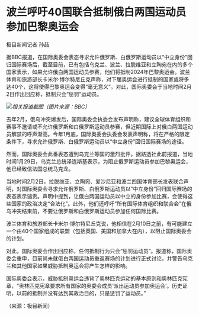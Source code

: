 # 波兰呼吁40国联合抵制俄白两国运动员参加巴黎奥运会

极目新闻记者 孙喆

据BBC报道，在国际奥委会表态寻求允许俄罗斯、白俄罗斯运动员以“中立身份”回归国际赛场后，截至目前，已有包括乌克兰、波兰、拉脱维亚和立陶宛在内的多个国家表示，如果允许俄白两国运动员参赛，他们将抵制2024年巴黎奥运会。波兰体育和旅游部长卡米尔·博尔特尼丘克声称，对下届奥运会进行抵制的国家或将多达40个，这将使得巴黎奥运会变得“毫无意义”。对此，国际奥委会于当地时间2月2日作出回应称，抵制只会“惩罚”运动员。

![](https://inews.gtimg.com/newsapp_bt/0/15641416613/1000)_相关报道截图（图片来源：BBC）_

去年2月，俄乌冲突爆发后，国际奥委会执委会发布声明称，建议全球体育组织和赛事不邀请或不允许俄罗斯和白俄罗斯运动员参赛，但近期国际上对俄白两国运动员解禁的呼声渐高。今年1月底，国际奥委会执委会发表声明称，将在严格的限定条件下，寻求允许俄罗斯、白俄罗斯运动员以“中立身份”回归国际赛场的途径。

然而，国际奥委会此番表态遭到乌克兰等国的激烈批评。据路透社此前报道，当地时间1月29日，乌克兰总统泽连斯基表示，为阻止俄罗斯运动员参加巴黎奥运会，他已经致信法国总统马克龙。

当地时间2月2日，拉脱维亚、立陶宛、爱沙尼亚和波兰四国体育部长发表联合声明，对国际奥委会寻求允许俄罗斯、白俄罗斯运动员以“中立身份”回归国际赛场的表态表示谴责。声明中提到，让俄白两国运动员以中立的身份参加比赛，会使得这些国家的政治决定“合法化”。此外，他们还呼吁“所有国际体育组织和联合会”在俄乌冲突结束前，不要让俄罗斯和白俄罗斯运动员参加任何国际比赛。

波兰体育和旅游部长卡米尔·博尔特尼丘克说，他相信在2月10日之前，有可能建立一个由40个国家组成的联盟（包括英国、美国和加拿大在内），以阻止国际奥委会的计划。

对此，国际奥委会作出回应称，任何抵制行为只会“惩罚运动员”。报道称，国际奥委会重申，目前尚未就俄白两国运动员重返赛场的计划进行正式讨论，并警告乌克兰和其他国家如果威胁抵制奥运会将产生怎样的影响。

国际奥委会表示，威胁抵制奥运会违背了奥林匹克运动的基本原则和奥林匹克宪章，“奥林匹克宪章要求所有国家的奥委会成员‘派出运动员参加奥运会’。历史证明，以前的抵制并没有达到其政治目的，只是惩罚了运动员。”

（来源：极目新闻）

